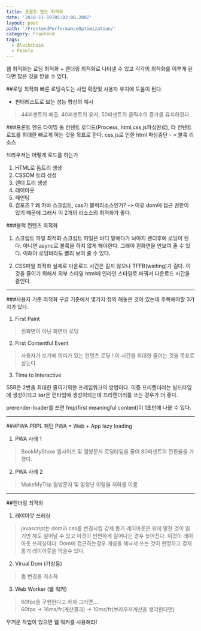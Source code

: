 ```yaml
---
title: 프론트 엔드 최적화
date: '2018-11-19T05:02:08.208Z'
layout: post
path: '/FrontendPerformanceOptimization/'
category: Frontend
tags:
  - Blockchain
  - Febble
---
```


웹 최적화는 로딩 최적화 + 렌더링 최적화로 나타낼 수 있고 각각의 최적화를 이루게 된다면 많은 것을 받을 수 있다.

##로딩 최적화
빠른 로딩속도는 사업 확장및 사용자 유치에 도움이 된다.

- 핀터레스트로 보는 성능 향상의 예시
> 44퍼센트의 매출, 40퍼센트의 유저, 50퍼센트의 클릭수의 증가를 유치하였다.

<!--more-->

###프론트 엔드 타이밍
돔 컨텐트 로디드(Process, html,css,js파싱완료), 타 컨텐트 로드를 최대한 빠르게 하는 것을 목표로 한다.
css,js로 인한 html 파싱중단 - > 블록 리소스

브라우저는 어떻게 로드를 하는가
1. HTML로 돔트리 생성
2. CSSOM 트리 생성
3. 렌더 트리 생성
4. 레이아웃
5. 페인팅
6. 컴포즈
? 왜 자바 스크립트, css가 블럭리소스인가? -> 이유 dom에 접근 권한이 있기 때문에
그래서 이 2개의 리소스의 최적화가 좋다.

###블럭 컨텐츠 최적화
1. 스크립트 파일 최적화
스크립트 파일은 바디 밑에다가 놔야지 렌더후에 로딩이 된다.
아니면 async로 블록을 하지 않게 해야한다.
그래야 흰화면을 안보여 줄 수 있다.
이래야 로딩바라도 빨리 보여 줄 수 있다.

2. CSS파일 최적화
실제로 다운로드 시간은 길지 않으나 TFFB(waiting)가 길다. 이것을 줄이기 위해서 외부 스타일 html에 인라인 스타일로 바꿔서 다운로드 시간을 줄인다.

---

###사용자 기준 최적화
구글 기준에서 몇가지 정의 해놓은 것이 있는데 주목해야할 3가지가 있다.
1. First Paint
>흰화면이 아닌 화면이 로딩
2. First Contentful Event
>사용자가 보기에 의미가 있는 컨텐츠 로딩 ! 이 시간을 최대한 줄이는 것을 목표로 삼는다
3. Time to Interactive

SSR은 2번을 최대한 줄이기위한 프레임워크의 방법이다.
이중 프리렌더러는 빌드타임에 생성이되고 ssr은 런타임에 생성이되는데 프리렌더러를 쓰는 경우가 더 좋다.

prerender-loader를 쓰면 fmp(first meaningful content)이 1초만에 나옰 수 있다.

---

###PWA
PRPL 패턴
PWA = Web + App
lazy loading

1. PWA 사례 1
> BookMyShow
> 앱사이즈 맟 월방문자 로딩타임을 줄여 80퍼센트의 전환율을 가졌다.
2. PWA 사례 2
> MakeMyTrip
> 월방문자 및 엄청난 이탈율 저하를 이룸


---

##렌더링 최적화
1. 레이아웃 쓰레싱
>javascript는 dom과 css를 변경시킴
>강제 동기 레이아웃은 위에 말한 것이 읽기만 해도 일어날 수 있고 이것이 빈번하게 일어나는 경우 늦어진다.
>이것이 레이아웃 쓰레싱이다.
>Dom에 접근하는경우 캐슁을 해놔서 쓰는 것이 현명하고 강제 동기 레이아웃을 막을수 있다.

2. Virual Dom (가상돔)
>돔 변경을 최소화

3. Web Worker (웹 워커)
> 60fps을 구현한다고 하자 그러면....<br /> 
> 60fps -> 16ms/fr(계산결과) -> 10ms/fr(브라우저계산을 생각한다면)

무거운 작업이 있으면 웹 워커를 사용해라!
